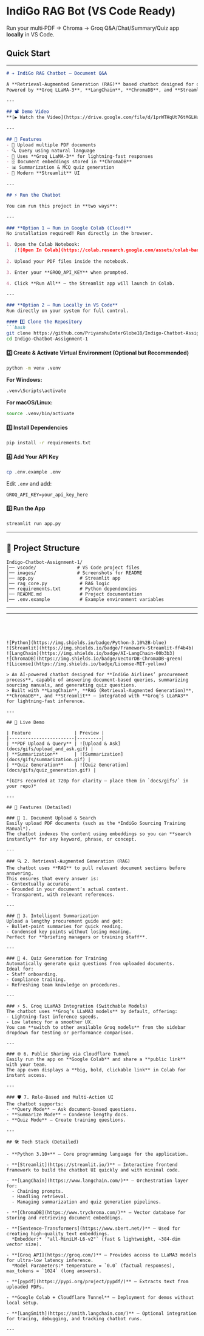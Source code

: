 # IndiGo RAG Bot (VS Code Ready)

Run your multi‑PDF → Chroma → Groq Q&A/Chat/Summary/Quiz app **locally** in VS Code.

## Quick Start


---

````markdown
# ✈️ IndiGo RAG Chatbot – Document Q&A

A **Retrieval-Augmented Generation (RAG)** based chatbot designed for querying PDF documents with precision.  
Powered by **Groq LLaMA-3**, **LangChain**, **ChromaDB**, and **Streamlit** — built for fast, contextual responses.

---

## 📽 Demo Video  
**[▶ Watch the Video](https://drive.google.com/file/d/1prWTHqUt76tMGLHutOZElbROh1Peq2nI/view?usp=sharing)**  

---

## 🚀 Features
- 📄 Upload multiple PDF documents
- 🔍 Query using natural language
- 🧠 Uses **Groq LLaMA-3** for lightning-fast responses
- 🗄 Document embeddings stored in **ChromaDB**
- 📊 Summarization & MCQ quiz generation
- 🎨 Modern **Streamlit** UI

---

## ⚡ Run the Chatbot

You can run this project in **two ways**:

---

### **Option 1 – Run in Google Colab (Cloud)**
No installation required! Run directly in the browser.

1. Open the Colab Notebook:  
   [![Open In Colab](https://colab.research.google.com/assets/colab-badge.svg)](YOUR_COLAB_NOTEBOOK_LINK_HERE)
   
2. Upload your PDF files inside the notebook.

3. Enter your **GROQ_API_KEY** when prompted.

4. Click **Run All** — the Streamlit app will launch in Colab.

---

### **Option 2 – Run Locally in VS Code**
Run directly on your system for full control.

#### 1️⃣ Clone the Repository
```bash
git clone https://github.com/PriyanshuInterGlobe18/Indigo-Chatbot-Assignment-1.git
cd Indigo-Chatbot-Assignment-1
````

#### 2️⃣ Create & Activate Virtual Environment (Optional but Recommended)

```bash
python -m venv .venv
```

**For Windows:**

```bash
.venv\Scripts\activate
```

**For macOS/Linux:**

```bash
source .venv/bin/activate
```

#### 3️⃣ Install Dependencies

```bash
pip install -r requirements.txt
```

#### 4️⃣ Add Your API Key

```bash
cp .env.example .env
```

Edit `.env` and add:

```
GROQ_API_KEY=your_api_key_here
```

#### 5️⃣ Run the App

```bash
streamlit run app.py
```

---

## 📂 Project Structure

```
Indigo-Chatbot-Assignment-1/
│── vscode/               # VS Code project files
│── images/               # Screenshots for README
│── app.py                 # Streamlit app
│── rag_core.py            # RAG logic
│── requirements.txt       # Python dependencies
│── README.md              # Project documentation
│── .env.example           # Example environment variables
```

---

---


```




![Python](https://img.shields.io/badge/Python-3.10%2B-blue)
![Streamlit](https://img.shields.io/badge/Framework-Streamlit-ff4b4b)
![LangChain](https://img.shields.io/badge/AI-LangChain-00b3b3)
![ChromaDB](https://img.shields.io/badge/VectorDB-ChromaDB-green)
![License](https://img.shields.io/badge/License-MIT-yellow)

> An AI-powered chatbot designed for **IndiGo Airlines’ procurement process**, capable of answering document-based queries, summarizing sourcing manuals, and generating quiz questions.  
> Built with **LangChain**, **RAG (Retrieval-Augmented Generation)**, **ChromaDB**, and **Streamlit** — integrated with **Groq’s LLaMA3** for lightning-fast inference.

---

## 🎥 Live Demo

| Feature                | Preview |
|------------------------|---------|
| **PDF Upload & Query** | ![Upload & Ask](docs/gifs/upload_and_ask.gif) |
| **Summarization**      | ![Summarization](docs/gifs/summarization.gif) |
| **Quiz Generation**    | ![Quiz Generation](docs/gifs/quiz_generation.gif) |

*(GIFs recorded at 720p for clarity — place them in `docs/gifs/` in your repo)*

---

## 🚀 Features (Detailed)

### 📄 1. Document Upload & Search  
Easily upload PDF documents (such as the *IndiGo Sourcing Training Manual*).  
The chatbot indexes the content using embeddings so you can **search instantly** for any keyword, phrase, or concept.

---

### 🔍 2. Retrieval-Augmented Generation (RAG)  
The chatbot uses **RAG** to pull relevant document sections before answering.  
This ensures that every answer is:
- Contextually accurate.
- Grounded in your document’s actual content.
- Transparent, with relevant references.

---

### 📝 3. Intelligent Summarization  
Upload a lengthy procurement guide and get:
- Bullet-point summaries for quick reading.
- Condensed key points without losing meaning.
Perfect for **briefing managers or training staff**.

---

### 🎯 4. Quiz Generation for Training  
Automatically generate quiz questions from uploaded documents.  
Ideal for:
- Staff onboarding.
- Compliance training.
- Refreshing team knowledge on procedures.

---

### ⚡ 5. Groq LLaMA3 Integration (Switchable Models)  
The chatbot uses **Groq’s LLaMA3 models** by default, offering:
- Lightning-fast inference speeds.
- Low latency for a smoother UX.
You can **switch to other available Groq models** from the sidebar dropdown for testing or performance comparison.

---

### 🌐 6. Public Sharing via Cloudflare Tunnel  
Easily run the app on **Google Colab** and share a **public link** with your team.  
The app even displays a **big, bold, clickable link** in Colab for instant access.

---

### 🛡️ 7. Role-Based and Multi-Action UI  
The chatbot supports:
- **Query Mode** – Ask document-based questions.
- **Summarize Mode** – Condense lengthy docs.
- **Quiz Mode** – Create training questions.

---

## 🛠️ Tech Stack (Detailed)

- **Python 3.10+** – Core programming language for the application.

- **[Streamlit](https://streamlit.io/)** – Interactive frontend framework to build the chatbot UI quickly and with minimal code.

- **[LangChain](https://www.langchain.com/)** – Orchestration layer for:
  - Chaining prompts.
  - Handling retrieval.
  - Managing summarization and quiz generation pipelines.

- **[ChromaDB](https://www.trychroma.com/)** – Vector database for storing and retrieving document embeddings.

- **[Sentence-Transformers](https://www.sbert.net/)** – Used for creating high-quality text embeddings.  
  *Embedder:* `"all-MiniLM-L6-v2"` (fast & lightweight, ~384-dim vector size).

- **[Groq API](https://groq.com/)** – Provides access to LLaMA3 models for ultra-low latency inference.  
  *Model Parameters:* temperature = `0.0` (factual responses), max_tokens = `1024` (long answers).

- **[pypdf](https://pypi.org/project/pypdf/)** – Extracts text from uploaded PDFs.

- **Google Colab + Cloudflare Tunnel** – Deployment for demos without local setup.

- **[LangSmith](https://smith.langchain.com/)** – Optional integration for tracing, debugging, and tracking chatbot runs.

---


